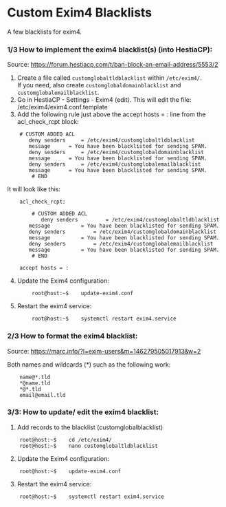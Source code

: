 # Custom Exim4 Blacklists

A few blacklists for exim4.

### 1/3 How to implement the exim4 blacklist(s) (into HestiaCP):
Source: https://forum.hestiacp.com/t/ban-block-an-email-address/5553/2

1. Create a file called ```customglobaltldblacklist``` within ```/etc/exim4/```.\
   If you need, also create ```customglobaldomainblacklist``` and ```customglobalemailblacklist```.
2. Go in HestiaCP - Settings - Exim4 (edit). This will edit the file: /etc/exim4/exim4.conf.template
3. Add the following rule just above the accept hosts = : line from the acl_check_rcpt block:
```
	# CUSTOM ADDED ACL
	   deny senders		= /etc/exim4/customglobaltldblacklist
	   message		= You have been blacklisted for sending SPAM.
	   deny senders		= /etc/exim4/customglobaldomainblacklist
	   message		= You have been blacklisted for sending SPAM.
	   deny senders		= /etc/exim4/customglobalemailblacklist
	   message		= You have been blacklisted for sending SPAM.
        # END
```
It will look like this:
```
	acl_check_rcpt:

        # CUSTOM ADDED ACL
           deny senders	        = /etc/exim4/customglobaltldblacklist
	   message	        = You have been blacklisted for sending SPAM.
	   deny senders	        = /etc/exim4/customglobaldomainblacklist
	   message	        = You have been blacklisted for sending SPAM.
	   deny senders	        = /etc/exim4/customglobalemailblacklist
	   message	        = You have been blacklisted for sending SPAM.
        # END

	accept hosts = :
```
4. Update the Exim4 configuration:
```
        root@host:~$	update-exim4.conf
```
5. Restart the exim4 service:
```      
        root@host:~$	systemctl restart exim4.service
```
### 2/3 How to format the exim4 blacklist:
Source: https://marc.info/?l=exim-users&m=146279505017913&w=2

Both names and wildcards (*) such as the following work:
```
	name@*.tld
	*@name.tld
	*@*.tld
	email@email.tld

```	
### 3/3: How to update/ edit the exim4 blacklist:

1. Add records to the blacklist (customglobalblacklist)
```
	root@host:~$	cd /etc/exim4/ 
	root@host:~$ 	nano customglobaltldblacklist
```
2. Update the Exim4 configuration:
```
	root@host:~$	update-exim4.conf
```
3. Restart the exim4 service:
```
	root@host:~$	systemctl restart exim4.service
```
